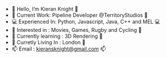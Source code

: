 - 👋 Hello, I’m Kieran Knight :wave:
- 🎥 Current Work: Pipeline Developer @TerritoryStudios 🎥
- 💻 Experienced In: Python, Javascript, Java, C++ and MEL 💻
- 👀 Interested in : Movies, Games, Rugby and Cycling 👀
- 🌱 Currently learning : 3D Rendering 🌱
- 📍 Curretly Living In : London 📍
- 📫 Email : kieransknight@gmail.com 📫

<!---
KieranKnight/KieranKnight is a ✨ special ✨ repository because its `README.md` (this file) appears on your GitHub profile.
You can click the Preview link to take a look at your changes.
--->
